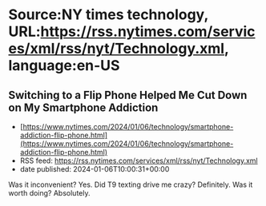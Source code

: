 # Source:NY times technology, URL:https://rss.nytimes.com/services/xml/rss/nyt/Technology.xml, language:en-US

## Switching to a Flip Phone Helped Me Cut Down on My Smartphone Addiction
 - [https://www.nytimes.com/2024/01/06/technology/smartphone-addiction-flip-phone.html](https://www.nytimes.com/2024/01/06/technology/smartphone-addiction-flip-phone.html)
 - RSS feed: https://rss.nytimes.com/services/xml/rss/nyt/Technology.xml
 - date published: 2024-01-06T10:00:31+00:00

Was it inconvenient? Yes. Did T9 texting drive me crazy? Definitely. Was it worth doing? Absolutely.

